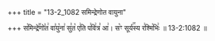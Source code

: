+++
title = "13-2_1082 समिन्द्रेणोत वायुना"

+++
स꣡मिन्द्रे꣢꣯णो꣣त꣢ वा꣣यु꣡ना꣢ सु꣣त꣡ ए꣢ति प꣣वि꣢त्र꣣ आ꣢। स꣡ꣳ सूर्य꣢꣯स्य र꣣श्मि꣡भिः꣢ ॥ 13-2:1082 ॥